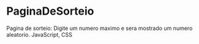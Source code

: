 # PaginaDeSorteio

Pagina de sorteio: Digite um numero maximo e sera mostrado um numero aleatorio.
JavaScript, CSS 